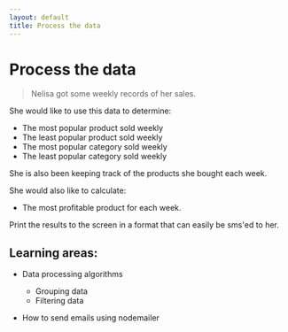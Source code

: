 ```yaml
---
layout: default
title: Process the data
---
```


# Process the data

> Nelisa got some weekly records of her sales.

She would like to use this data to determine:

* The most popular product sold weekly
* The least popular product sold weekly
* The most popular category sold weekly
* The least popular category sold weekly

She is also been keeping track of the products she bought each week.

She would also like to calculate:

* The most profitable product for each week.

Print the results to the screen in a format that can easily be sms'ed to her.

## Learning areas:

* Data processing algorithms
    * Grouping data
    * Filtering data

* How to send emails using nodemailer
